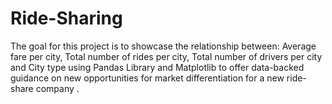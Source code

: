 # Ride-Sharing

The goal for this project is to showcase the relationship between: Average fare per city, 
Total number of rides per city, Total number of drivers per city and City type 
using Pandas Library and Matplotlib to offer data-backed guidance on new opportunities for market 
differentiation for a new ride-share company .
